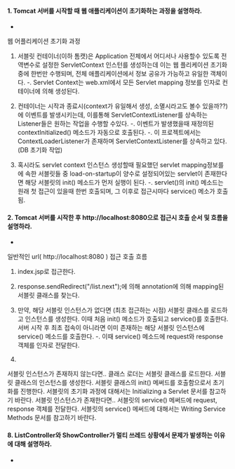 #### 1. Tomcat 서버를 시작할 때 웹 애플리케이션이 초기화하는 과정을 설명하라.
* 
웹 어플리케이션 초기화 과정

1. 서블릿 컨테이너(이하 톰캣)은 Application 전체에서 어디서나 사용할수 있도록 전역변수로 설정한 ServletContext 인스턴를 생성하는데 이는 웹 플리케이션 초기화중에 한번만 수행되며, 전체 애플리케이션에서 정보 공유가 가능하고 유일한 객체이다.
   -. Servlet Context는 web.xml에서 모든 Servlet mapping 정보를 인자로 컨테이너에 의해 생성된다.

2. 컨테이너는 시작과 종료시(context가 유일해서 생성, 소멸시라고도 볼수 있을까??)에 이벤트를 발생시키는데, 이를통해 ServletContextListener를 상속하는 Listener들은 원하는 작업을 수행할 수있다.
   -. 이벤트가 발생했을때 재정의된 contextInitialized() 메소드가 자동으로 호출된다.
   -. 이 프로젝트에서는 ContextLoaderListener가 존재하며 ServletContextListener를 상속하고 있다.(DB 초기화 작업)

3. 혹시라도 servlet context 인스턴스 생성할때 필요했던 servlet mapping정보를에 속한 서블릿들 중 load-on-startup이 양수로 설정되어있는 servlet이 존재한다면 해당 서블릿의 init() 메소드가 먼저 실행이 된다.
   -. servlet()의 init() 메소드는 원래 첫 접근이 있을때 한번 호출되며, 그 이후로 접근시마다 service() 메소가 호출됨.


#### 2. Tomcat 서버를 시작한 후 http://localhost:8080으로 접근시 호출 순서 및 흐름을 설명하라.
* 
일반적인 url( http://localhost:8080 ) 접근 호출 흐름

1. index.jsp로 접근한다.

2. response.sendRedirect("/list.next");에 의해 annotation에 의해 mapping된 서블릿 클래스를 찾는다.

3. 만약, 해당 서블릿 인스턴스가 없다면 (최초 접근하는 시점) 서블릿 클래스를 로드하고 인스턴스를 생성한다. 이때 처음 init() 메소드가 호출되고 service()를 호출한다. 서버 시작 후 최초 접속이 아니라면 이미 존재하는 해당 서블릿 인스턴스에 service() 메소드를 호출한다.
   -. 이때 service() 메소드에 request와 response 객체를 인자로 전달한다. 

4. 




서블릿 인스턴스가 존재하지 않는다면..
클래스 로더는 서블릿 클래스를 로드한다.
서블릿 클래스의 인스턴스를 생성한다.
서블릿 클래스의 init() 메써드를 호출함으로서 초기화를 진행한다. 서블릿의 초기화 과정에 대해서는 Initializing a Servlet 문서를 참고하기 바란다.
서블릿 인스턴스가 존재한다면..
서블릿의 service() 메써드에 request, response 객체를 전달한다. 서블릿의 service() 메써드에 대해서는 Writing Service Methods 문서를 참고하기 바란다.


#### 8. ListController와 ShowController가 멀티 쓰레드 상황에서 문제가 발생하는 이유에 대해 설명하라.
* 

